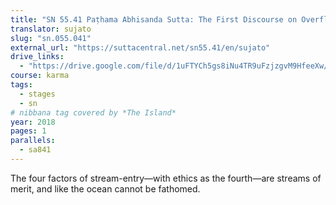 ```yaml
---
title: "SN 55.41 Paṭhama Abhisanda Sutta: The First Discourse on Overflowing Merit"
translator: sujato
slug: "sn.055.041"
external_url: "https://suttacentral.net/sn55.41/en/sujato"
drive_links:
  - "https://drive.google.com/file/d/1uFTYCh5gs8iNu4TR9uFzjzgvM9HfeeXw/view?usp=drivesdk"
course: karma
tags:
  - stages
  - sn
# nibbana tag covered by *The Island*
year: 2018
pages: 1
parallels:
  - sa841
---
```


The four factors of stream-entry—with ethics as the fourth—are streams of merit, and like the ocean cannot be fathomed.
